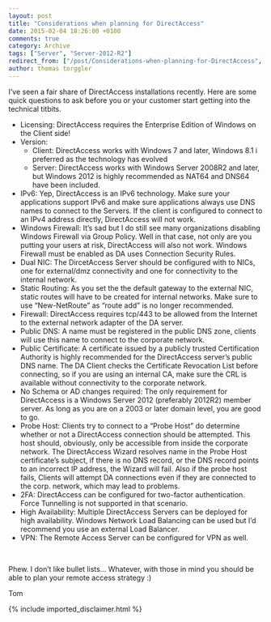 ```yaml
---
layout: post
title: "Considerations when planning for DirectAccess"
date: 2015-02-04 18:26:00 +0100
comments: true
category: Archive
tags: ["Server", "Server-2012-R2"]
redirect_from: ["/post/Considerations-when-planning-for-DirectAccess", "/post/considerations-when-planning-for-directaccess"]
author: thomas torggler
---
```

<!-- more -->
<p>I’ve seen a fair share of DirectAccess installations recently. Here are some quick questions to ask before you or your customer start getting into the technical titbits.</p> <ul> <li>Licensing: DirectAccess requires the Enterprise Edition of Windows on the Client side!  <li>Version:  <ul> <li>Client: DirectAccess works with Windows 7 and later, Windows 8.1 i preferred as the technology has evolved  <li>Server: DirectAccess works with Windows Server 2008R2 and later, but Windows 2012 is highly recommended as NAT64 and DNS64 have been included.</li></ul> <li>IPv6: Yep, DirectAccess is an IPv6 technology. Make sure your applications support IPv6 and make sure applications always use DNS names to connect to the Servers. If the client is configured to connect to an IPv4 address directly, DirectAccess will not work.  <li>Windows Firewall: It’s sad but I do still see many organizations disabling Windows Firewall via Group Policy. Well in that case, not only are you putting your users at risk, DirectAccess will also not work. Windows Firewall must be enabled as DA uses Connection Security Rules.  <li>Dual NIC: The DircetAccess Server should be configured with to NICs, one for external/dmz connectivity and one for connectivity to the internal network.  <li>Static Routing: As you set the the default gateway to the external NIC, static routes will have to be created for internal networks. Make sure to use “New-NetRoute” as “route add” is no longer recommended.  <li>Firewall: DirectAccess requires tcp/443 to be allowed from the Internet to the external network adapter of the DA server.  <li>Public DNS: A name must be registered in the public DNS zone, clients will use this name to connect to the corporate network.  <li>Public Certificate: A certificate issued by a publicly trusted Certification Authority is highly recommended for the DirectAccess server’s public DNS name. The DA Client checks the Certificate Revocation List before connecting, so if you are using an internal CA, make sure the CRL is available without connectivity to the corporate network.  <li>No Schema or AD changes required: The only requirement for DirectAccess is a Windows Server 2012 (preferably 2012R2) member server. As long as you are on a 2003 or later domain level, you are good to go.  <li>Probe Host: Clients try to connect to a “Probe Host” do determine whether or not a DirectAccess connection should be attempted. This host should, obviously, only be accessible from inside the corporate network. The DirectAccess Wizard resolves name in the Probe Host certificate’s subject, if there is no DNS record, or the DNS record points to an incorrect IP address, the Wizard will fail. Also if the probe host fails, Clients will attempt DA connections even if they are connected to the corp. network, which may lead to problems.  <li>2FA: DirectAccess can be configured for two-factor authentication. Force Tunnelling is not supported in that scenario.  <li>High Availability: Multiple DirectAccess Servers can be deployed for high availability. Windows Network Load Balancing can be used but I’d recommend you use an external Load Balancer.  <li>VPN: The Remote Access Server can be configured for VPN as well.</li></ul> <p>&nbsp;</p> <p>Phew. I don’t like bullet lists… Whatever, with those in mind you should be able to plan your remote access strategy :)</p> <p>Tom</p>
{% include imported_disclaimer.html %}
